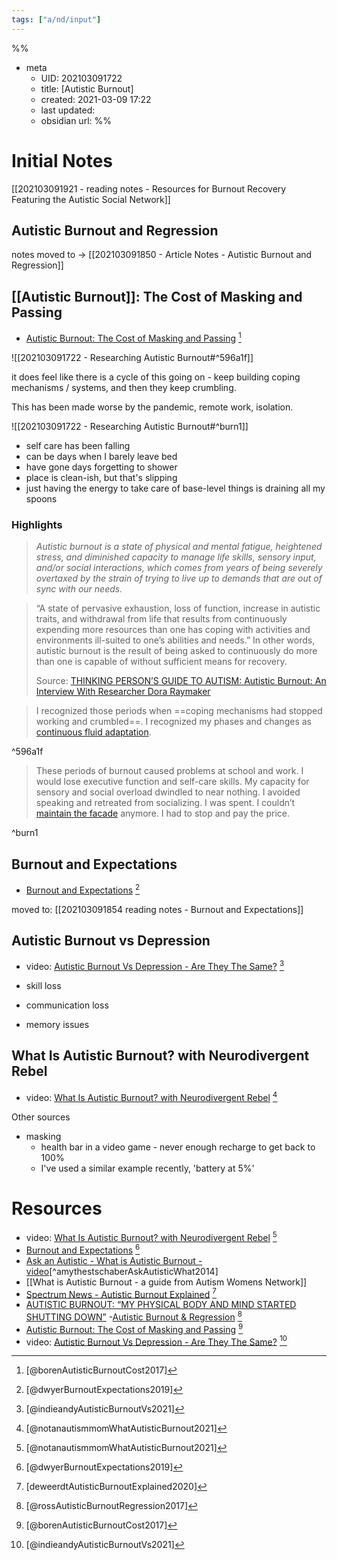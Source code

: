 ```yaml
---
tags: ["a/nd/input"]
---
```


%%
- meta
	- UID: 202103091722
	- title: [Autistic Burnout]
	- created: 2021-03-09 17:22
	- last updated: 
	- obsidian url: 
%%

# Initial Notes

[[202103091921 - reading notes - Resources for Burnout Recovery Featuring the Autistic Social Network]]

## Autistic Burnout and Regression

notes moved to -> [[202103091850 - Article Notes - Autistic Burnout and Regression]]


## [[Autistic Burnout]]: The Cost of Masking and Passing 
- [Autistic Burnout: The Cost of Masking and Passing](https://boren.blog/2017/01/26/autistic-burnout-the-cost-of-coping-and-passing/) [^borenAutisticBurnoutCost2017]

![[202103091722 -  Researching Autistic Burnout#^596a1f]]

it does feel like there is a cycle of this going on - keep building coping mechanisms / systems, and then they keep crumbling. 

This has been made worse by the pandemic, remote work, isolation.

![[202103091722 -  Researching Autistic Burnout#^burn1]]

- self care has been falling
- can be days when I barely leave bed
- have gone days forgetting to shower 
- place is clean-ish, but that's slipping 
- just having the energy to take care of base-level things is draining all my spoons

### Highlights
> _Autistic burnout is a state of physical and mental fatigue, heightened stress, and diminished capacity to manage life skills, sensory input, and/or social interactions, which comes from years of being severely overtaxed by the strain of trying to live up to demands that are out of sync with our needs._

>  “A state of pervasive exhaustion, loss of function, increase in autistic traits, and withdrawal from life that results from continuously expending more resources than one has coping with activities and environments ill-suited to one’s abilities and needs.” In other words, autistic burnout is the result of being asked to continuously do more than one is capable of without sufficient means for recovery.
> 
> Source: [THINKING PERSON’S GUIDE TO AUTISM: Autistic Burnout: An Interview With Researcher Dora Raymaker](http://www.thinkingautismguide.com/2019/08/autistic-burnout-interview-with.html?m=1)

>  I recognized those periods when ==coping mechanisms had stopped working and crumbled==. I recognized my phases and changes as [continuous fluid adaptation](https://musingsofanaspie.com/2013/12/19/autistic-regression-and-fluid-adaptation/).

^596a1f

>These periods of burnout caused problems at school and work. I would lose executive function and self-care skills. My capacity for sensory and social overload dwindled to near nothing. I avoided speaking and retreated from socializing. I was spent. I couldn’t [maintain the facade](https://thisthatandvera.wordpress.com/2015/10/12/an-anomaly-a-facade-and-vera/) anymore. I had to stop and pay the price.

^burn1


## Burnout and Expectations
- [Burnout and Expectations](http://www.autisticscholar.com/burnout-and-expectations/) [^dwyerBurnoutExpectations2019]

moved to: [[202103091854 reading notes - Burnout and Expectations]]


## Autistic Burnout vs Depression
- video: [Autistic Burnout Vs Depression - Are They The Same?](https://www.youtube.com/watch?v=jx6Lvcyr1Tg) [^indieandyAutisticBurnoutVs2021]

- skill loss
- communication loss
- memory issues

## What Is Autistic Burnout? with Neurodivergent Rebel
- video: [What Is Autistic Burnout? with Neurodivergent Rebel](https://www.youtube.com/watch?v=l1UHExD8eJ4) [^notanautismmomWhatAutisticBurnout2021]

Other sources
- masking
	- health bar in a video game - never enough recharge to get back to 100%
	- I've used a similar example recently, 'battery at 5%'


# Resources
- video: [What Is Autistic Burnout? with Neurodivergent Rebel](https://www.youtube.com/watch?v=l1UHExD8eJ4) [^notanautismmomWhatAutisticBurnout2021]
- [Burnout and Expectations](http://www.autisticscholar.com/burnout-and-expectations/) [^dwyerBurnoutExpectations2019]
- [Ask an Autistic - What is Autistic Burnout - video](https://www.youtube.com/watch?v=DZwfujkNBGk)[^amythestschaberAskAutisticWhat2014]
- [[What is Autistic Burnout - a guide from Autism Womens Network]]
- [Spectrum News - Autistic Burnout Explained](https://www.spectrumnews.org/news/autistic-burnout-explained/) [^deweerdtAutisticBurnoutExplained2020] 
- [AUTISTIC BURNOUT: “MY PHYSICAL BODY AND MIND STARTED SHUTTING DOWN”](https://www.seattlechildrens.org/globalassets/documents/health-and-safety/autism/autism_206_raymaker_slides.pdf)
-[Autistic Burnout & Regression](https://iammyownexperience.com/2017/08/01/autistic-burnout-regression/) [^rossAutisticBurnoutRegression2017]
- [Autistic Burnout: The Cost of Masking and Passing](https://boren.blog/2017/01/26/autistic-burnout-the-cost-of-coping-and-passing/) [^borenAutisticBurnoutCost2017]
- video: [Autistic Burnout Vs Depression - Are They The Same?](https://www.youtube.com/watch?v=jx6Lvcyr1Tg) [^indieandyAutisticBurnoutVs2021]

[^indieandyAutisticBurnoutVs2021]: [@indieandyAutisticBurnoutVs2021]
[^deweerdtAutisticBurnoutExplained2020]: [deweerdtAutisticBurnoutExplained2020]
[^rossAutisticBurnoutRegression2017]: [@rossAutisticBurnoutRegression2017]
[^borenAutisticBurnoutCost2017]: [@borenAutisticBurnoutCost2017]
[^dwyerBurnoutExpectations2019]: [@dwyerBurnoutExpectations2019]
[^indieandyAutisticBurnoutVs2021]: [@indieandyAutisticBurnoutVs2021]
[^notanautismmomWhatAutisticBurnout2021]: [@notanautismmomWhatAutisticBurnout2021]
